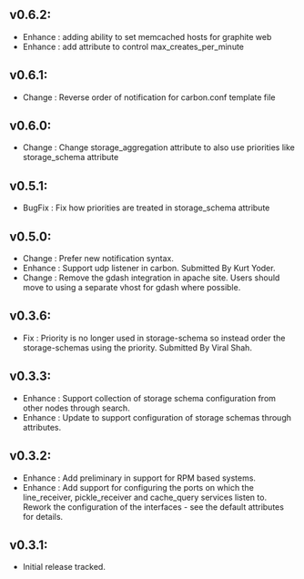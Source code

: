 ## v0.6.2:
* Enhance : adding ability to set memcached hosts for graphite web
* Enhance : add attribute to control max_creates_per_minute

## v0.6.1:
* Change  : Reverse order of notification for carbon.conf template file

## v0.6.0:
* Change  : Change storage_aggregation attribute to also use priorities like storage_schema attribute

## v0.5.1:
* BugFix  : Fix how priorities are treated in storage_schema attribute

## v0.5.0:

* Change  : Prefer new notification syntax.
* Enhance : Support udp listener in carbon. Submitted By Kurt Yoder.
* Change  : Remove the gdash integration in apache site. Users should move to using a separate vhost for gdash where
            possible.

## v0.3.6:

* Fix     : Priority is no longer used in storage-schema so instead order the storage-schemas using the
            priority. Submitted By Viral Shah.

## v0.3.3:

* Enhance : Support collection of storage schema configuration from other nodes through search.
* Enhance : Update to support configuration of storage schemas through attributes.

## v0.3.2:

* Enhance : Add preliminary in support for RPM based systems.
* Enhance : Add support for configuring the ports on which the line_receiver, pickle_receiver and cache_query
            services listen to. Rework the configuration of the interfaces - see the default attributes for details.

## v0.3.1:

* Initial release tracked.

